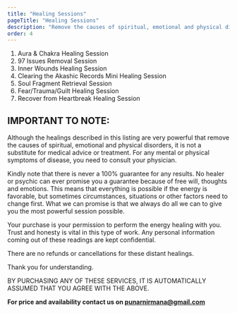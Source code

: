 ```yaml
---
title: "Healing Sessions"
pageTitle: "Healing Sessions"
description: "Remove the causes of spiritual, emotional and physical disorders."
order: 4
---
```


1. Aura & Chakra Healing Session
1. 97 Issues Removal Session
1. Inner Wounds Healing Session
1. Clearing the Akashic Records Mini Healing Session
1. Soul Fragment Retrieval Session
1. Fear/Trauma/Guilt Healing Session
1. Recover from Heartbreak Healing Session

## IMPORTANT TO NOTE:

Although the healings described in this listing are very powerful that remove the causes of spiritual, emotional and physical disorders, it is not a substitute for medical advice or treatment. For any mental or physical symptoms of disease, you need to consult your physician.

Kindly note that there is never a 100% guarantee for any results. No healer or psychic can ever promise you a guarantee because of free will, thoughts and emotions. This means that everything is possible if the energy is favorable, but sometimes circumstances, situations or other factors need to change first. What we can promise is that we always do all we can to give you the most powerful session possible.

Your purchase is your permission to perform the energy healing with you. Trust and honesty is vital in this type of work. Any personal information coming out of these readings are kept confidential.

There are no refunds or cancellations for these distant healings.

Thank you for understanding.

BY PURCHASING ANY OF THESE SERVICES, IT IS AUTOMATICALLY ASSUMED THAT YOU AGREE WITH THE ABOVE.

**For price and availability contact us on [punarnirmana@gmail.com](mailto:punarnirmana@gmail.com)**
